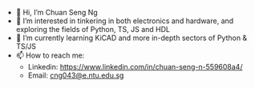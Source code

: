 - 👋 Hi, I’m Chuan Seng Ng
- 👀 I’m interested in tinkering in both electronics and hardware, and exploring the fields of Python, TS, JS and HDL
- 🌱 I’m currently learning KiCAD and more in-depth sectors of Python & TS/JS
- 📫 How to reach me: 
  - Linkedin: https://www.linkedin.com/in/chuan-seng-n-559608a4/
  - Email: cng043@e.ntu.edu.sg

<!---
chuanseng-ng/chuanseng-ng is a ✨ special ✨ repository because its `README.md` (this file) appears on your GitHub profile.
You can click the Preview link to take a look at your changes.
- 💞️ I’m looking to collaborate on ...
--->
